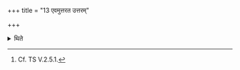 +++
title = "13 एवमुत्तरत उत्तरम्"

+++

<details><summary>थिते</summary>

13. in the same way he increases the left wing by one cubit to the north.[^2]  

[^2]: Cf. TS V.2.5.1. 
</details>
